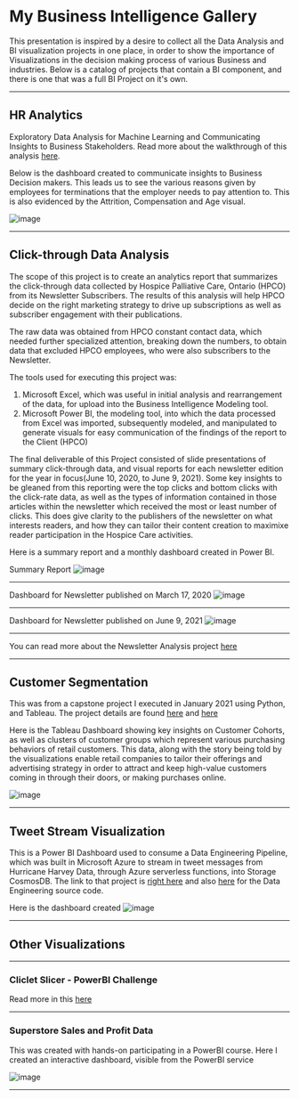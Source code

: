# My Business Intelligence Gallery

This presentation is inspired by a desire to collect all the Data Analysis and BI visualization projects in one place, in order to show the importance of Visualizations in the decision making process of various Business and industries. Below is a catalog of projects that contain a BI component, and there is one that was a full BI Project on it's own.

---

## HR Analytics

Exploratory Data Analysis for Machine Learning and Communicating Insights to Business Stakeholders. Read more about the walkthrough of this analysis [here](https://github.com/ovokpus/my-bi-gallery/blob/main/hr-analytics.md).

Below is the dashboard created to communicate insights to Business Decision makers. This leads us to see the various reasons given by employees for terminations that the employer needs to pay attention to. This is also evidenced by the Attrition, Compensation and Age visual.

![image](https://github.com/ovokpus/my-bi-gallery/blob/main/images/hr-analytics-dashboard.png)

---

## Click-through Data Analysis

The scope of this project is to create an analytics report that summarizes the click-through data collected by Hospice Palliative Care, Ontario (HPCO) from its Newsletter Subscribers. The results of this analysis will help HPCO decide on the right marketing strategy to drive up subscriptions as well as subscriber engagement with their publications.

The raw data was obtained from HPCO constant contact data, which needed further specialized attention, breaking down the numbers, to obtain data that excluded HPCO employees, who were also subscribers to the Newsletter.

The tools used for executing this project was:

1. Microsoft Excel, which was useful in initial analysis and rearrangement of the data, for upload into the Business Intelligence Modeling tool.
2. Microsoft Power BI, the modeling tool, into which the data processed from Excel was imported, subsequently modeled, and manipulated to generate visuals for easy communication of the findings of the report to the Client (HPCO)

The final deliverable of this Project consisted of slide presentations of summary click-through data, and visual reports for each newsletter edition for the year in focus(June 10, 2020, to June 9, 2021). Some key insights to be gleaned from this reporting were the top clicks and bottom clicks with the click-rate data, as well as the types of information contained in those articles within the newsletter which received the most or least number of clicks. This does give clarity to the publishers of the newsletter on what interests readers, and how they can tailor their content creation to maximixe reader participation in the Hospice Care activities.

Here is a summary report and a monthly dashboard created in Power BI.

Summary Report
![image](https://github.com/ovokpus/my-bi-gallery/blob/main/images/hpco-click-through-summary.png)

---

Dashboard for Newsletter published on March 17, 2020
![image](https://github.com/ovokpus/my-bi-gallery/blob/main/images/hpco-march-2021.png)

---

Dashboard for Newsletter published on June 9, 2021
![image](https://github.com/ovokpus/my-bi-gallery/blob/main/images/hpco-june-2021.png)

---

You can read more about the Newsletter Analysis project [here](https://github.com/ovokpus/my-bi-gallery/blob/main/click-through-data-analysis.md)

---

## Customer Segmentation

This was from a capstone project I executed in January 2021 using Python, and Tableau. The project details are found [here](https://github.com/ovokpus/Customer-Segmentation) and [here](https://github.com/ovokpus/my-bi-gallery/blob/main/customer-segmentation.md)

Here is the Tableau Dashboard showing key insights on Customer Cohorts, as well as clusters of customer groups which represent various purchasing behaviors of retail customers. This data, along with the story being told by the visualizations enable retail companies to tailor their offerings and advertising strategy in order to attract and keep high-value customers coming in through their doors, or making purchases online.

![image](https://github.com/ovokpus/my-bi-gallery/blob/main/images/rfm-dashboard.png)

---

## Tweet Stream Visualization

This is a Power BI Dashboard used to consume a Data Engineering Pipeline, which was built in Microsoft Azure to stream in tweet messages from Hurricane Harvey Data, through Azure serverless functions, into Storage CosmosDB. The link to that project is [right here](https://github.com/ovokpus/my-bi-gallery/blob/main/tweet-stream-viz.md) and also [here](https://github.com/ovokpus/Azure-Streaming-Pipeline) for the Data Engineering source code.

Here is the dashboard created
![image](https://github.com/ovokpus/my-bi-gallery/blob/main/images/chiclet-slicer.png)

---

## Other Visualizations

---

### Cliclet Slicer - PowerBI Challenge

Read more in this [here](https://github.com/ovokpus/my-bi-gallery/blob/main/images/tweetstream-bi-report.png)

---

### Superstore Sales and Profit Data

This was created with hands-on participating in a PowerBI course. Here I created an interactive dashboard, visible from the PowerBI service

![image](https://github.com/ovokpus/my-bi-gallery/blob/main/images/sales-profit-dashboard.png)

---
